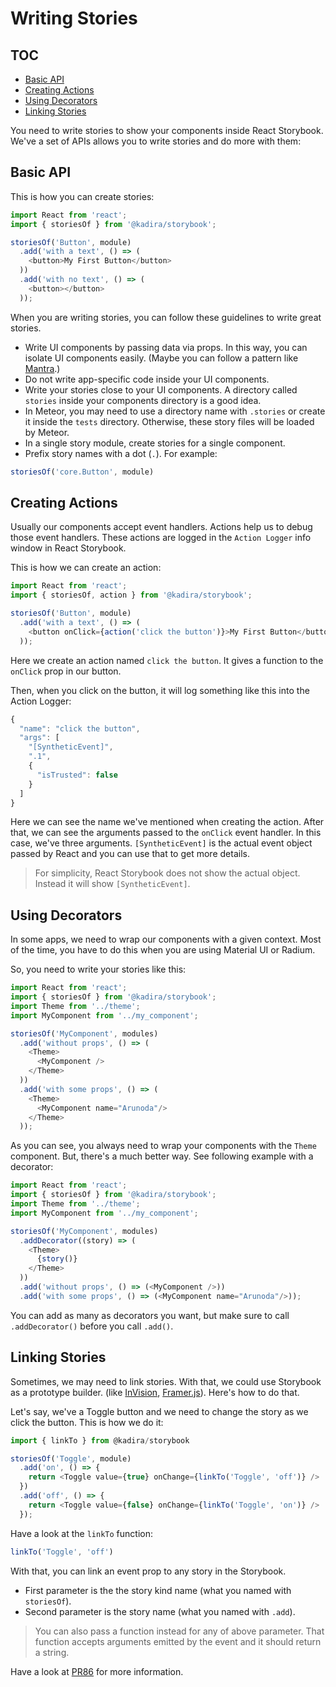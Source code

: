 # Writing Stories

## TOC

* [Basic API](#basic-api)
* [Creating Actions](#creating-actions)
* [Using Decorators](#using-decorators)
* [Linking Stories](#linking-stories)

You need to write stories to show your components inside React Storybook. We've a set of APIs allows you to write stories and do more with them:

## Basic API

This is how you can create stories:

```js
import React from 'react';
import { storiesOf } from '@kadira/storybook';

storiesOf('Button', module)
  .add('with a text', () => (
    <button>My First Button</button>
  ))
  .add('with no text', () => (
    <button></button>
  ));
```

When you are writing stories, you can follow these guidelines to write great stories.

* Write UI components by passing data via props. In this way, you can isolate UI components easily. (Maybe you can follow a pattern like [Mantra](https://voice.kadira.io/sneak-peek-mantra-7161624acaa7).)
* Do not write app-specific code inside your UI components.
* Write your stories close to your UI components. A directory called `stories` inside your components directory is a good idea.
* In Meteor, you may need to use a directory name with `.stories` or create it inside the `tests` directory. Otherwise, these story files will be loaded by Meteor.
* In a single story module, create stories for a single component.
* Prefix story names with a dot (`.`). For example:

```js
storiesOf('core.Button', module)
```

## Creating Actions

Usually our components accept event handlers. Actions help us to debug those event handlers. These actions are logged in the `Action Logger` info window in React Storybook.

This is how we can create an action:

```js
import React from 'react';
import { storiesOf, action } from '@kadira/storybook';

storiesOf('Button', module)
  .add('with a text', () => (
    <button onClick={action('click the button')}>My First Button</button>
  ));
```

Here we create an action named `click the button`. It gives a function to the `onClick` prop in our button.

Then, when you click on the button, it will log something like this into the Action Logger:

```js
{
  "name": "click the button",
  "args": [
    "[SyntheticEvent]",
    ".1",
    {
      "isTrusted": false
    }
  ]
}
```

Here we can see the name we've mentioned when creating the action. After that, we can see the arguments passed to the `onClick` event handler. In this case, we've three arguments. `[SyntheticEvent]` is the actual event object passed by React and you can use that to get more details.

> For simplicity, React Storybook does not show the actual object. Instead it will show `[SyntheticEvent]`.

## Using Decorators

In some apps, we need to wrap our components with a given context. Most of the time, you have to do this when you are using Material UI or Radium.

So, you need to write your stories like this:

```js
import React from 'react';
import { storiesOf } from '@kadira/storybook';
import Theme from '../theme';
import MyComponent from '../my_component';

storiesOf('MyComponent', modules)
  .add('without props', () => (
    <Theme>
      <MyComponent />
    </Theme>
  ))
  .add('with some props', () => (
    <Theme>
      <MyComponent name="Arunoda"/>
    </Theme>
  ));
```

As you can see, you always need to wrap your components with the `Theme` component. But, there's a much better way. See following example with a decorator:

```js
import React from 'react';
import { storiesOf } from '@kadira/storybook';
import Theme from '../theme';
import MyComponent from '../my_component';

storiesOf('MyComponent', modules)
  .addDecorator((story) => (
    <Theme>
      {story()}
    </Theme>
  ))
  .add('without props', () => (<MyComponent />))
  .add('with some props', () => (<MyComponent name="Arunoda"/>));
```

You can add as many as decorators you want, but make sure to call `.addDecorator()` before you call `.add()`.

## Linking Stories

Sometimes, we may need to link stories. With that, we could use Storybook as a prototype builder. (like [InVision](https://www.invisionapp.com/), [Framer.js](http://framerjs.com/)). Here's how to do that.

Let's say, we've a Toggle button and we need to change the story as we click the button. This is how we do it:

```js
import { linkTo } from @kadira/storybook

storiesOf('Toggle', module)
  .add('on', () => {
    return <Toggle value={true} onChange={linkTo('Toggle', 'off')} />
  })
  .add('off', () => {
    return <Toggle value={false} onChange={linkTo('Toggle', 'on')} />
  });
```

Have a look at the `linkTo` function:

```js
linkTo('Toggle', 'off')
```

With that, you can link an event prop to any story in the Storybook.

* First parameter is the the story kind name (what you named with `storiesOf`).
* Second parameter is the story name (what you named with `.add`).

> You can also pass a function instead for any of above parameter. That function accepts arguments emitted by the event and it should return a string.

Have a look at [PR86](https://github.com/kadirahq/react-storybook/pull/86) for more information.
